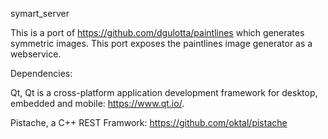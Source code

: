 symart_server

This is a port of https://github.com/dgulotta/paintlines which generates symmetric images.  This port exposes the paintlines image generator as a webservice.


Dependencies:

Qt, Qt is a cross-platform application development framework for desktop, embedded and mobile: https://www.qt.io/.

Pistache, a C++ REST Framwork:  https://github.com/oktal/pistache
